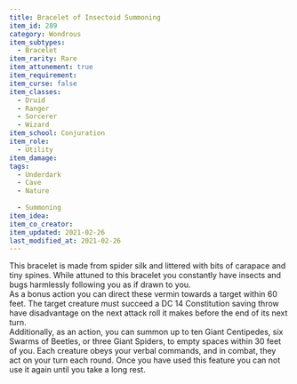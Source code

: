 ```yaml
---
title: Bracelet of Insectoid Summoning
item_id: 289
category: Wondrous
item_subtypes: 
  - Bracelet
item_rarity: Rare
item_attunement: true
item_requirement: 
item_curse: false
item_classes: 
  - Druid
  - Ranger
  - Sorcerer
  - Wizard
item_school: Conjuration
item_role: 
  - Utility
item_damage: 
tags:
  - Underdark
  - Cave
  - Nature
  
  - Summoning
item_idea: 
item_co_creator: 
item_updated: 2021-02-26
last_modified_at: 2021-02-26
---
```


This bracelet is made from spider silk and littered with bits of carapace and tiny spines. While attuned to this bracelet you constantly have insects and bugs harmlessly following you as if drawn to you.  
As a bonus action you can direct these vermin towards a target within 60 feet. The target creature must succeed a DC 14 Constitution saving throw have disadvantage on the next attack roll it makes before the end of its next turn.  
Additionally, as an action, you can summon up to ten Giant Centipedes, six Swarms of Beetles, or three Giant Spiders, to empty spaces within 30 feet of you. Each creature obeys your verbal commands, and in combat, they act on your turn each round. Once you have used this feature you can not use it again until you take a long rest.

